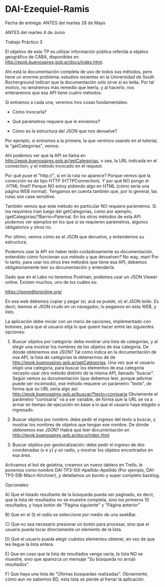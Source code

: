 # DAI-Ezequiel-Ramis

Fecha de entrega: ANTES del martes 28 de Mayo

ANTES del martes 4 de Junio

 

Trabajo Práctico 3

El objetivo de este TP es utilizar información pública referida a objetos geográfico de CABA, disponibles en http://epok.buenosaires.gob.ar/docs/index.html. 

Ahí está la documentación completa de uso de todos sus métodos, pero tiene un enorme problema: estudios recientes en la Universidad de South Rocherground indican que la documentación sólo sirve si es leída.  Por tal motivo, no tendremos más remedio que leerla, y al hacerlo, nos enteraremos que esa API tiene cuatro métodos:



Si entramos a cada una, veremos tres cosas fundamentales:

- Cómo invocarla?

- Qué parámetros requiere que le envíemos?

- Cómo es la estructura del JSON que nos devuelve?

Por ejemplo, si entramos a la primera, la que venimos usando en el tutorial, la "getCategorias", vemos:



Ahí podemos ver que la API se llama en http://epok.buenosaires.gob.ar/getCategorias, o sea, la URL indicada en el connection, y el método invocado en el request.

Por qué puse el "http://", si en la ruta no aparece?  Porque vemos que la conección es de tipo HTTP (HTTPConnection).   Y por qué NO pongo el .HTML final?  Porque NO estoy pidiendo algo en HTML (cómo sería una página WEB normal).  Tengamos en cuenta también que, por lo general, las rutas son case sensitive.

También vemos que este método en particular NO requiere parámetros.  Si los requiriera irían luego del getCategorias, como por ejemplo, /getCategorias/?Barrio=Paternal.   En los otros métodos de esta API podemos ver ejemplos en los que sí se requieren parámetros, algunos obligatorios y otros no.

Por último, vemos cómo es el JSON que devuelve, y entendemos su estructura.

Podemos usar la API sin haber leído cuidadosamente su documentación, entendido cómo funcionan sus método y que devuelven?  No way, man! Por lo tanto, para usar los otros tres métodos que tiene esa API, debemos obligatoriamente leer su documentación y entenderla.  

 

Dado que en el Labo no tenemos Postman, podemos usar un JSON Viewer online.  Existen muchos, uno de los cuáles es:

https://jsoneditoronline.org/

En esa web debemos copiar y pegar (sí, acá se puede, si) el JSON leído. Es decir, leemos el JSON crudo en un navegador, lo pegamos en esta WEB, y listo.

 

La aplicación debe iniciar con un menú de opciones, implementado con botones, para que el usuario elija lo que quiere hacer entre las siguientes opciones:

1) Buscar objetos por categoría: debe mostrar una lista de categorías, y al elegir una mostrar los nombres de los objetos de esa categoría.  De dónde obtenemos ese JSON?  Tal como indica en la documentación de esa API, la lista de categorías la obtenermos de de http://epok.buenosaires.gob.ar/getCategorias.  Una vez que el usuario eligió una categoria, para buscar los elementos de esa categoría necesito usar otro método distinto de la misma API, llamado "buscar".  Según vemos su documentación (que debemos leer, porque adivinar puede ser incómodo), ese método requiere un parámetro "texto", de forma que su URL sería algo así: http://epok.buenosaires.gob.ar/buscar/?texto=comisaria Obviamente el parámetro "comisaría" va a ser variable, de forma que la URL se va a armar en tiempo de ejecución en base a lo que el usuario haya elegido o ingresado.

2) Buscar objetos por nombre: debe pedir el ingreso del texto a buscar, y mostrar los nombres de objetos que tengan ese nombre.  De dónde obtenemos ese JSON?  Habrá que leer documentación en http://epok.buenosaires.gob.ar/docs/index.html

3) Buscar objetos por geolocalización: debe pedir el ingreso de dos coordenadas (x e y) y un radio, y mostrar los objetos encontrados en esa área.

 

Activamos el bol de gelatina, creamos un nuevo tablero en Trello, le ponemos como nombre DAI-TP3-5IX-Apellido-Apellido (Por ejemplo, DAI-TP3-5IB-Macri-Kirchner), y detallamos un bonito y super completo backlog.

 

Opcionales:

A) Que el listado resultante de la búsqueda pueda ser paginado, es decir, que la lista de resultados no se muestre completa, sino los primeros 10 resultados, y haya botón de "Página siguiente" y "Página anterior"

B) Que en el 3) el radio se seleccione por medio de una seekBar.

C) Que no sea necesario presionar un botón para procesar, sino que el usuario pueda tocar directamente un elemento de la lista.

D) Qué el usuario pueda elegir cuántos elementos obtener, en vez de que les llegue la lista entera.

E) Que en caso que la lista de resultados venga vacía, la lista NO se muestre, sino que aparezca un mensaje "Su búsqueda no arrojó resultados".

F) Que haya una lista de "Últimas búsquedas realizadas".  Obviamente, cómo aun no sabemos BD, esta lista se pierde al frenar la aplicación.
